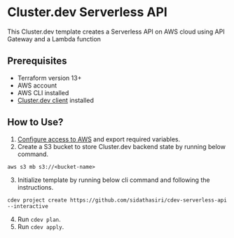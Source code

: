 # Cluster.dev Serverless API
This Cluster.dev template creates a Serverless API on AWS cloud using API Gateway and a Lambda function

## Prerequisites
- Terraform version 13+
- AWS account
- AWS CLI installed
- [Cluster.dev client](https://docs.cluster.dev/installation-upgrade/) installed

## How to Use?
1. [Configure access to AWS](https://docs.cluster.dev/examples-aws-eks/#authentication) and export required variables.
2. Create a S3 bucket to store Cluster.dev backend state by running below command.
```
aws s3 mb s3://<bucket-name>
```
3. Initialize template by running below cli command and following the instructions.
```
cdev project create https://github.com/sidathasiri/cdev-serverless-api --interactive
```
4. Run `cdev plan`.
5. Run `cdev apply`.